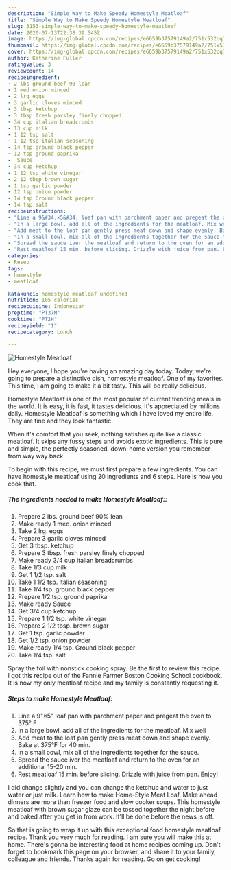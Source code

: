 ```yaml
---
description: "Simple Way to Make Speedy Homestyle Meatloaf"
title: "Simple Way to Make Speedy Homestyle Meatloaf"
slug: 3153-simple-way-to-make-speedy-homestyle-meatloaf
date: 2020-07-13T22:38:39.545Z
image: https://img-global.cpcdn.com/recipes/e6659b37579149a2/751x532cq70/homestyle-meatloaf-recipe-main-photo.jpg
thumbnail: https://img-global.cpcdn.com/recipes/e6659b37579149a2/751x532cq70/homestyle-meatloaf-recipe-main-photo.jpg
cover: https://img-global.cpcdn.com/recipes/e6659b37579149a2/751x532cq70/homestyle-meatloaf-recipe-main-photo.jpg
author: Katharine Fuller
ratingvalue: 3
reviewcount: 14
recipeingredient:
- 2 lbs ground beef 90 lean
- 1 med onion minced
- 2 lrg eggs
- 3 garlic cloves minced
- 3 tbsp ketchup
- 3 tbsp fresh parsley finely chopped
- 34 cup italian breadcrumbs
- 13 cup milk
- 1 12 tsp salt
- 1 12 tsp italian seasoning
- 14 tsp ground black pepper
- 12 tsp ground paprika
-  Sauce
- 34 cup ketchup
- 1 12 tsp white vinegar
- 2 12 tbsp brown sugar
- 1 tsp garlic powder
- 12 tsp onion powder
- 14 tsp Ground black pepper
- 14 tsp salt
recipeinstructions:
- "Line a 9&#34;×5&#34; loaf pan with parchment paper and pregeat the oven to 375° F"
- "In a large bowl, add all of the ingredients for the meatloaf. Mix well"
- "Add meat to the loaf pan gently press meat down and shape evenly. Bake at 375°F for 40 min."
- "In a small bowl, mix all of the ingredients together for the sauce."
- "Spread the sauce iver the meatloaf and return to the oven for an additional 15-20 min."
- "Rest meatloaf 15 min. before slicing. Drizzle with juice from pan. Enjoy!"
categories:
- Resep
tags:
- homestyle
- meatloaf

katakunci: homestyle meatloaf undefined
nutrition: 105 calories
recipecuisine: Indonesian
preptime: "PT37M"
cooktime: "PT2H"
recipeyield: "1"
recipecategory: Lunch

---
```



![Homestyle Meatloaf](https://img-global.cpcdn.com/recipes/e6659b37579149a2/751x532cq70/homestyle-meatloaf-recipe-main-photo.jpg)

Hey everyone, I hope you're having an amazing day today. Today, we're going to prepare a distinctive dish, homestyle meatloaf. One of my favorites. This time, I am going to make it a bit tasty. This will be really delicious.

Homestyle Meatloaf is one of the most popular of current trending meals in the world. It is easy, it is fast, it tastes delicious. It's appreciated by millions daily. Homestyle Meatloaf is something which I have loved my entire life. They are fine and they look fantastic.

When it&#39;s comfort that you seek, nothing satisfies quite like a classic meatloaf. It skips any fussy steps and avoids exotic ingredients. This is pure and simple, the perfectly seasoned, down-home version you remember from way way back.


To begin with this recipe, we must first prepare a few ingredients. You can have homestyle meatloaf using 20 ingredients and 6 steps. Here is how you cook that.

##### The ingredients needed to make Homestyle Meatloaf::

1. Prepare 2 lbs. ground beef 90% lean
1. Make ready 1 med. onion minced
1. Take 2 lrg. eggs
1. Prepare 3 garlic cloves minced
1. Get 3 tbsp. ketchup
1. Prepare 3 tbsp. fresh parsley finely chopped
1. Make ready 3/4 cup italian breadcrumbs
1. Take 1/3 cup milk
1. Get 1 1/2 tsp. salt
1. Take 1 1/2 tsp. italian seasoning
1. Take 1/4 tsp. ground black pepper
1. Prepare 1/2 tsp. ground paprika
1. Make ready  Sauce
1. Get 3/4 cup ketchup
1. Prepare 1 1/2 tsp. white vinegar
1. Prepare 2 1/2 tbsp. brown sugar
1. Get 1 tsp. garlic powder
1. Get 1/2 tsp. onion powder
1. Make ready 1/4 tsp. Ground black pepper
1. Take 1/4 tsp. salt


Spray the foil with nonstick cooking spray. Be the first to review this recipe. I got this recipe out of the Fannie Farmer Boston Cooking School cookbook. It is now my only meatloaf recipe and my family is constantly requesting it. 

##### Steps to make Homestyle Meatloaf:

1. Line a 9&#34;×5&#34; loaf pan with parchment paper and pregeat the oven to 375° F
1. In a large bowl, add all of the ingredients for the meatloaf. Mix well
1. Add meat to the loaf pan gently press meat down and shape evenly. Bake at 375°F for 40 min.
1. In a small bowl, mix all of the ingredients together for the sauce.
1. Spread the sauce iver the meatloaf and return to the oven for an additional 15-20 min.
1. Rest meatloaf 15 min. before slicing. Drizzle with juice from pan. Enjoy!


I did change slightly and you can change the ketchup and water to just water or just milk. Learn how to make Home-Style Meat Loaf. Make ahead dinners are more than freezer food and slow cooker soups. This homestyle meatloaf with brown sugar glaze can be tossed together the night before and baked after you get in from work. It&#39;ll be done before the news is off. 

So that is going to wrap it up with this exceptional food homestyle meatloaf recipe. Thank you very much for reading. I am sure you will make this at home. There's gonna be interesting food at home recipes coming up. Don't forget to bookmark this page on your browser, and share it to your family, colleague and friends. Thanks again for reading. Go on get cooking!
